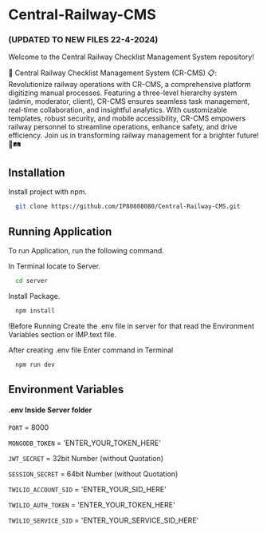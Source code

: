 # Central-Railway-CMS  

###  (UPDATED TO NEW FILES 22-4-2024)

Welcome to the Central Railway Checklist Management System repository! 

🚂 Central Railway Checklist Management System (CR-CMS) 📋: Revolutionize railway operations with CR-CMS, a comprehensive platform digitizing manual processes. Featuring a three-level hierarchy system (admin, moderator, client), CR-CMS ensures seamless task management, real-time collaboration, and insightful analytics. With customizable templates, robust security, and mobile accessibility, CR-CMS empowers railway personnel to streamline operations, enhance safety, and drive efficiency. Join us in transforming railway management for a brighter future! 🌟🛤️

## Installation

Install project with npm.

```bash
  git clone https://github.com/IP80808080/Central-Railway-CMS.git
```

    
## Running Application

To run Application, run the following command.

In Terminal locate to Server.
```bash
  cd server
```
Install Package.
```bash
  npm install
```
!Before Running Create the .env file in server for that read the Environment Variables section or IMP.text file.

After creating .env file Enter command in Terminal
```bash
  npm run dev
```

## Environment Variables

#### .env Inside Server folder

`PORT` = 8000

`MONGODB_TOKEN` = 'ENTER_YOUR_TOKEN_HERE' 

`JWT_SECRET`  = 32bit Number (without Quotation)

`SESSION_SECRET` = 64bit Number (without Quotation)

`TWILIO_ACCOUNT_SID` = 'ENTER_YOUR_SID_HERE'

`TWILIO_AUTH_TOKEN` = 'ENTER_YOUR_TOKEN_HERE'

`TWILIO_SERVICE_SID` = 'ENTER_YOUR_SERVICE_SID_HERE'


